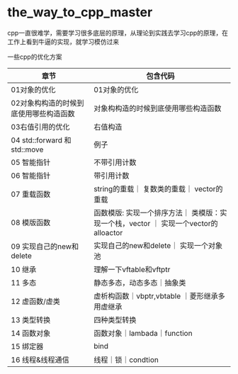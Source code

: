 # the_way_to_cpp_master

cpp一直很难学，需要学习很多底层的原理，从理论到实践去学习cpp的原理，在工作上看到牛逼的实现，就学习模仿过来

一些cpp的优化方案


| 章节                         | 包含代码                                                    |
|----------------------------|---------------------------------------------------------|
| 01对象的优化                    | 01对象的优化                                                 |
| 02对象构构造的时候到底使用哪些构造函数       | 对象构构造的时候到底使用哪些构造函数                                      |
| 03右值引用的优化                  | 右值构造                                                    |
| 04 std::forward 和std::move | 例子                                                      |
| 05 智能指针                    | 不带引用计数                                                  |
| 06 智能指针                    | 带引用计数                                                   |
| 07 重载函数                    | string的重载｜ 复数类的重载｜ vector的重载                            |
| 08 模版函数                    | 函数模版: 实现一个排序方法｜ 类模版：实现一个栈，vector ｜ 实现一个vector的alloactor |
| 09 实现自己的new和delete         | 实现自己的new和delete｜ 实现一个对象池                                |
| 10 继承                      | 理解一下vftable和vftptr                                      |
| 11 多态                      | 静态多态，动态多态｜抽象类                                           | vfptr                                  |
| 12 虚函数/虚类                  | 虚析构函数｜vbptr,vbtable  ｜菱形继承多用虚继承                         |
| 13 类型转换                    | 四种类型转换                                                  |
| 14  函数对象                   | 函数对象｜lambada｜function                                   |绑定器                                  |
| 15  绑定器                    | bind                                                    |实现一个bind1st｜实现一个线程池                                                    |
| 16  线程&线程通信                | 线程｜锁｜condtion                                           |

 
 